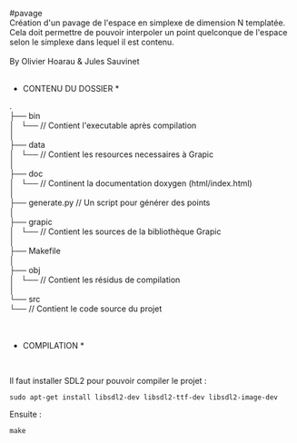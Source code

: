 #pavage
</br>
Création d'un pavage de l'espace en simplexe de dimension N templatée.</br>
Cela doit permettre de pouvoir interpoler un point quelconque de l'espace selon le simplexe dans lequel il est contenu.</br>
</br>
By Olivier Hoarau & Jules Sauvinet </br>
</br>
* CONTENU DU DOSSIER *</br>

.</br>
├── bin </br>
│   └── // Contient l'executable après compilation</br>
│</br>
├── data</br>
│   └── // Contient les resources necessaires à Grapic </br>
│</br>
├── doc</br>
│   └── // Continent la documentation doxygen (html/index.html) </br>
│</br>
├── generate.py // Un script pour générer des points</br>
│</br>
├── grapic</br>
│   └── // Contient les sources de la bibliothèque Grapic</br>
│</br>
├── Makefile</br>
│</br>
├── obj</br>
│   └── // Contient les résidus de compilation</br>
│</br>
└── src</br>
    └── // Contient le code source du projet
</br>
</br>
</br>
* COMPILATION *</br>
</br>


Il faut installer SDL2 pour pouvoir compiler le projet :</br>

	sudo apt-get install libsdl2-dev libsdl2-ttf-dev libsdl2-image-dev
	
Ensuite :</br>

	make
